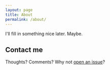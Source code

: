 ```yaml
---
layout: page
title: About
permalink: /about/
---
```


I'll fill in something nice later. Maybe.

## Contact me ##

Thoughts? Comments? Why not [open an issue](https://github.com/jeroen-mostert/jeroen-mostert.github.io/issues/new)?
